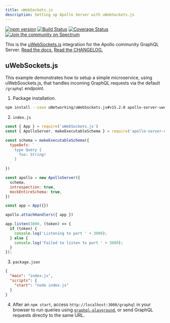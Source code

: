 ```yaml
---
title: uWebSockets.js
description: Setting up Apollo Server with uWebSockets.js
---
```


[![npm version](https://badge.fury.io/js/apollo-server-core.svg)](https://badge.fury.io/js/apollo-server-core) [![Build Status](https://circleci.com/gh/apollographql/apollo-cache-control-js.svg?style=svg)](https://circleci.com/gh/apollographql/apollo-cache-control-js) [![Coverage Status](https://coveralls.io/repos/github/apollographql/apollo-server/badge.svg?branch=master)](https://coveralls.io/github/apollographql/apollo-server?branch=master) [![Join the community on Spectrum](https://withspectrum.github.io/badge/badge.svg)](https://spectrum.chat/apollo)


This is the [uWebSockets.js](https://github.com/uNetworking/uWebSockets.js) integration for the Apollo community GraphQL Server. [Read the docs.](https://www.apollographql.com/docs/apollo-server/) [Read the CHANGELOG.](https://github.com/apollographql/apollo-server/blob/master/CHANGELOG.md)

## uWebSockets.js

This example demonstrates how to setup a simple microservice, using uWebSosckets.js, that
handles incoming GraphQL requests via the default `/graphql` endpoint.

1) Package installation.

```sh
npm install --save uNetworking/uWebSockets.js#v15.2.0 apollo-server-uwebsockets graphql
```

2) `index.js`

```js
const { App } = require('uWebSockets.js')
const { ApolloServer, makeExecutableSchema } = require('apollo-server-uwebsockets')

const schema = makeExecutableSchema({
  typeDefs: `
    type Query {
      foo: String!
    }
  `
})

const apollo = new ApolloServer({
  schema,
  introspection: true,
  mockEntireSchema: true,
})

const app = App({})

apollo.attachHandlers({ app })

app.listen(3000, (token) => {
  if (token) {
    console.log('Listening to port ' + 3000);
  } else {
    console.log('Failed to listen to port ' + 3000);
  }
});

```

3) `package.json`

```json
{
  "main": "index.js",
  "scripts": {
    "start": "node index.js"
  }
}
```

4) After an `npm start`, access `http://localhost:3000/graphql` in your
browser to run queries using
[`graphql-playground`](https://github.com/prismagraphql/graphql-playground),
or send GraphQL requests directly to the same URL.

